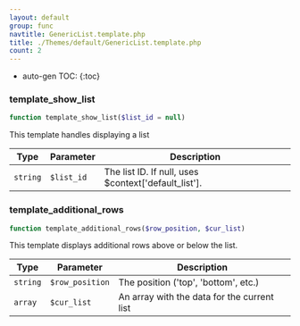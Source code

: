```yaml
---
layout: default
group: func
navtitle: GenericList.template.php
title: ./Themes/default/GenericList.template.php
count: 2
---
```

* auto-gen TOC:
{:toc}
### template_show_list

```php
function template_show_list($list_id = null)
```
This template handles displaying a list



Type|Parameter|Description
---|---|---
`string`|`$list_id`|The list ID. If null, uses $context['default_list'].

### template_additional_rows

```php
function template_additional_rows($row_position, $cur_list)
```
This template displays additional rows above or below the list.



Type|Parameter|Description
---|---|---
`string`|`$row_position`|The position ('top', 'bottom', etc.)
`array`|`$cur_list`|An array with the data for the current list

